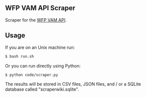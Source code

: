 ## WFP VAM API Scraper
Scraper for the [WFP VAM API](http://reporting.vam.wfp.org/api/).

## Usage

If you are on an Unix machine run:
```bash
$ bash run.sh
```

Or you can run directly using Python:
```bash
$ python code/scraper.py
```
The results will be stored in CSV files, JSON files, and / or a SQLite database called "scraperwiki.sqlite".